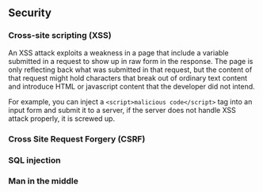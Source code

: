 ## Security

### Cross-site scripting (XSS)

An XSS attack exploits a weakness in a page that include a variable submitted in a request to show up in raw form in the response. The page is only reflecting back what was submitted in that request, but the content of that request might hold characters that break out of ordinary text content and introduce HTML or javascript content that the developer did not intend.

For example, you can inject a `<script>malicious code</script>` tag into an input form and submit it to a server, if the server does not handle XSS attack properly, it is screwed up.

### Cross Site Request Forgery (CSRF)

### SQL injection

### Man in the middle
